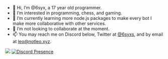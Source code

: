 - 👋 Hi, I’m @6syx, a 17 year old programmer.
- 👀 I’m interested in programming, chess, and gaming.
- 🌱 I’m currently learning more node.js packages to make every bot I make more collaborative with other services.
- 💞️ I’m not looking to collaborate at the moment.
- 📫 You may reach me on Discord below, Twitter at [@6syxs](https://twitter.com/retardcone), and by email at leo@notleo.xyz.

![](https://github-profile-summary-cards.vercel.app/api/cards/profile-details?username=6syx&theme=solarized_dark)
[![Discord Presence](https://lanyard.cnrad.dev/api/846480086949036032)](https://discord.com/users/846480086949036032)
